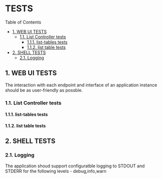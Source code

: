 #  TESTS


Table of Contents

  * [1. WEB UI TESTS](#1-web-ui-tests)
    * [1.1. List Controller tests](#11-list-controller-tests)
      * [1.1.1. list-tables tests](#111-list-tables-tests)
      * [1.1.2. list table tests](#112-list-table-tests)
  * [2. SHELL TESTS](#2-shell-tests)
    * [2.1. Logging](#21-logging)


    

## 1. WEB UI TESTS
The interaction with each endpoint and interface of an application instance should be as user-friendly as possble. 

    

### 1.1. List Controller tests


    

#### 1.1.1. list-tables tests


    

#### 1.1.2. list table tests


    

## 2. SHELL TESTS


    

### 2.1. Logging
The application shoud support configuratble logging to STDOUT and STDERR for the following levels - debug,info,warn

    

